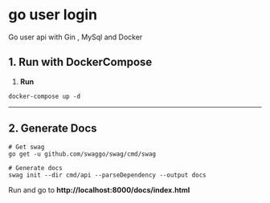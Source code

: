 # go user login
Go user api with Gin , MySql and Docker

## 1. Run with DockerCompose

1. **Run**

```shell script
docker-compose up -d
```
_______

## 2. Generate Docs

```shell script
# Get swag
go get -u github.com/swaggo/swag/cmd/swag

# Generate docs
swag init --dir cmd/api --parseDependency --output docs
```

Run and go to **http://localhost:8000/docs/index.html**
